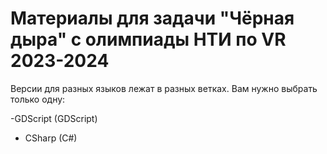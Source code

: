 # Материалы для задачи "Чёрная дыра" с олимпиады НТИ по VR 2023-2024

Версии для разных языков лежат в разных ветках. Вам нужно выбрать только одну:

-GDScript (GDScript)
- CSharp (C#)
